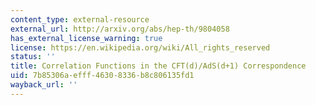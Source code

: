 ```yaml
---
content_type: external-resource
external_url: http://arxiv.org/abs/hep-th/9804058
has_external_license_warning: true
license: https://en.wikipedia.org/wiki/All_rights_reserved
status: ''
title: Correlation Functions in the CFT(d)/AdS(d+1) Correspondence
uid: 7b85306a-efff-4630-8336-b8c806135fd1
wayback_url: ''
---
```

